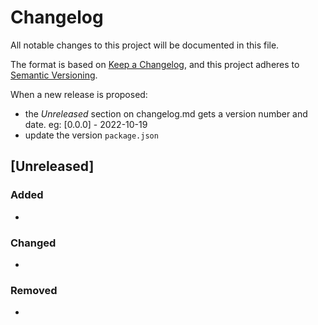 # Changelog

All notable changes to this project will be documented in this file.

The format is based on [Keep a Changelog](https://keepachangelog.com/en/1.0.0/),
and this project adheres to [Semantic Versioning](https://semver.org/spec/v2.0.0.html).

When a new release is proposed:

- the _Unreleased_ section on changelog.md gets a version number and date. eg: [0.0.0] - 2022-10-19
- update the version `package.json`

## [Unreleased]

### Added

-

### Changed

-

### Removed

-
